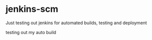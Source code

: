 # jenkins-scm

Just testing out jenkins for automated builds, testing and deployment

testing out my auto build